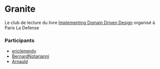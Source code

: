 Granite
=======

Le club de lecture du livre [Implementing Domain Driven Design](http://www.amazon.fr/Implementing-Domain-Driven-Design-Vaughn-Vernon/dp/0321834577) organisé à Paris La Defense

### Participants
 - [ericlemerdy](https://github.com/ericlemerdy)
 - [BernardNotarianni](https://github.com/BernardNotarianni)
 - [Arnauld](https://github.com/Arnauld)
